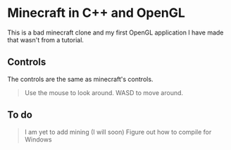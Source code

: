 # Minecraft in C++ and OpenGL

This is a bad minecraft clone and my first OpenGL application I have made that wasn't from a tutorial.

## Controls

The controls are the same as minecraft's controls.

> Use the mouse to look around.
> WASD to move around.

## To do

> I am yet to add mining (I will soon)
> Figure out how to compile for Windows
